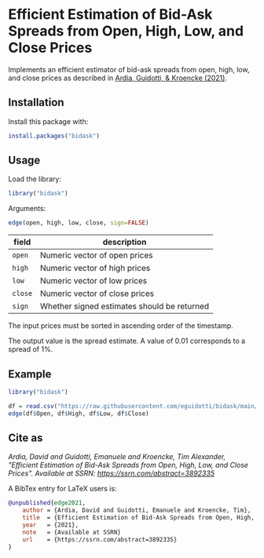 # Efficient Estimation of Bid-Ask Spreads from Open, High, Low, and Close Prices

Implements an efficient estimator of bid-ask spreads from open, high, low, and close 
prices as described in [Ardia, Guidotti, & Kroencke (2021)](https://www.ssrn.com/abstract=3892335).

## Installation

Install this package with:

```R
install.packages("bidask")
```

## Usage

Load the library:

```R
library("bidask")
```

Arguments:

```R
edge(open, high, low, close, sign=FALSE)
```

| field   | description                                 |
| ------- | ------------------------------------------- |
| `open`  | Numeric vector of open prices               |
| `high`  | Numeric vector of high prices               |
| `low`   | Numeric vector of low prices                |
| `close` | Numeric vector of close prices              |
| `sign`  | Whether signed estimates should be returned |

The input prices must be sorted in ascending order of the timestamp. 

The output value is the spread estimate. A value of 0.01 corresponds to a spread of 1%.

## Example

```R
library("bidask")

df = read.csv("https://raw.githubusercontent.com/eguidotti/bidask/main/pseudocode/ohlc.csv")
edge(df$Open, df$High, df$Low, df$Close)
```

## Cite as

*Ardia, David and Guidotti, Emanuele and Kroencke, Tim Alexander, "Efficient Estimation of Bid-Ask Spreads from Open, High, Low, and Close Prices". Available at SSRN: https://ssrn.com/abstract=3892335*

A BibTex  entry for LaTeX users is:

```bibtex
@unpublished{edge2021,
    author = {Ardia, David and Guidotti, Emanuele and Kroencke, Tim},
    title  = {Efficient Estimation of Bid-Ask Spreads from Open, High, Low, and Close Prices},
    year   = {2021},
    note   = {Available at SSRN}
    url    = {https://ssrn.com/abstract=3892335}
}
```

